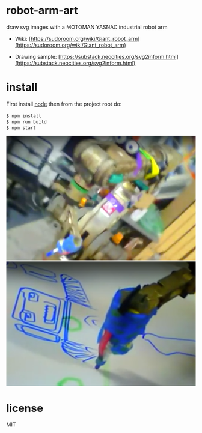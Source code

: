 # robot-arm-art

draw svg images with a MOTOMAN YASNAC industrial robot arm

* Wiki: [https://sudoroom.org/wiki/Giant_robot_arm](https://sudoroom.org/wiki/Giant_robot_arm)

* Drawing sample: [https://substack.neocities.org/svg2inform.html](https://substack.neocities.org/svg2inform.html)

# install

First install [node](https://nodejs.org) then from the project root do:

```
$ npm install
$ npm run build
$ npm start
```


![Robot arm](images/robot1.png)
![Robot arm drawing](images/robot2.png)

# license

MIT



